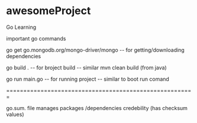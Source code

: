 # awesomeProject
Go Learning


important go commands

go get go.mongodb.org/mongo-driver/mongo  -- for getting/downloading dependencies 

go build .     -- for broject build -- similar mvn clean build  (from java)

go run main.go   -- for running project -- similar to boot run comand 



=======================================================

go.sum. file manages packages /dependencies credebility (has checksum values)
